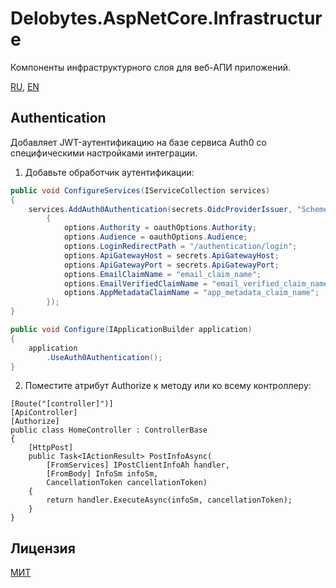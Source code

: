 ﻿# Delobytes.AspNetCore.Infrastructure
Компоненты инфраструктурного слоя для веб-АПИ приложений.

[RU](README.md), [EN](README.en.md)

## Authentication
Добавляет JWT-аутентификацию на базе сервиса Auth0 со специфическими настройками интеграции.

1. Добавьте обработчик аутентификации:  

```csharp
public void ConfigureServices(IServiceCollection services)
{
    services.AddAuth0Authentication(secrets.OidcProviderIssuer, "SchemeName", options =>
        {
            options.Authority = oauthOptions.Authority;
            options.Audience = oauthOptions.Audience;
            options.LoginRedirectPath = "/authentication/login";
            options.ApiGatewayHost = secrets.ApiGatewayHost;
            options.ApiGatewayPort = secrets.ApiGatewayPort;
            options.EmailClaimName = "email_claim_name";
            options.EmailVerifiedClaimName = "email_verified_claim_name";
            options.AppMetadataClaimName = "app_metadata_claim_name";
        });
}

public void Configure(IApplicationBuilder application)
{
    application
        .UseAuth0Authentication();     
}
```

2. Поместите атрибут Authorize к методу или ко всему контроллеру:

```
[Route("[controller]")]
[ApiController]
[Authorize]
public class HomeController : ControllerBase
{
    [HttpPost]
    public Task<IActionResult> PostInfoAsync(
        [FromServices] IPostClientInfoAh handler,
        [FromBody] InfoSm infoSm,
        CancellationToken cancellationToken)
    {
        return handler.ExecuteAsync(infoSm, cancellationToken);
    }
}
```

## Лицензия
[МИТ](https://github.com/a-postx/Delobytes.AspNetCore.Infrastructure/blob/master/LICENSE)